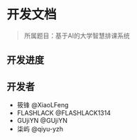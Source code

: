 # 开发文档

> 所属题目：基于AI的大学智慧排课系统

## 开发进度



## 开发者

- 筱锋 @XiaoLFeng
- FLASHLACK @FLASHLACK1314
- GUjiYN @GUjiYN
- 柒屿 @qiyu-yzh